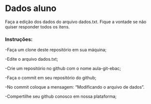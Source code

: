 # Dados aluno 
Faça a edição dos dados do arquivo dados.txt. 
Fique a vontade se não quiser responder todos os itens. 

### Instruções:  

-Faça um clone deste repositório em sua máquina;

-Edite o arquivo dados.txt;

-Crie um repositório no github com o nome aula-git-ebac;

-Faça o commit em seu repositório do github;

-No commit coloque a mensagem: “Modificando o arquivo de dados”.

-Compertilhe seu github conosco em nossa plataforma;